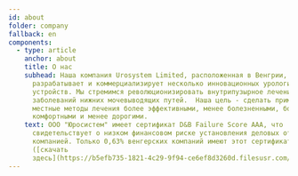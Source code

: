```yaml
---
id: about
folder: company
fallback: en
components:
  - type: article
    anchor: about
    title: О нас
    subhead: Наша компания Urosystem Limited, расположенная в Венгрии, успешно
      разрабатывает и коммерциализирует несколько инновационных урологических
      устройств. Мы стремимся революционизировать внутрипузырное лечение
      заболеваний нижних мочевыводящих путей. ​ Наша цель - сделать применяемые
      местные методы лечения более эффективными, менее болезненными, более
      комфортными и менее дорогими.
    text: ООО "Юросистем" имеет сертификат D&B Failure Score AAA, что
      свидетельствует о низком финансовом риске установления деловых отношений с
      компанией. Только 0,63% венгерских компаний имеют этот сертификат
      ([скачать
      здесь](https://b5efb735-1821-4c29-9f94-ce6ef8d3260d.filesusr.com/ugd/899d64_0684d8e56d9e4a01a0f8be7e8308b60d.pdf)).
---
```

